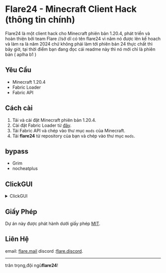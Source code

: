 # Flare24 - Minecraft Client Hack (thông tin chính)

Flare24 là một client hack cho Minecraft phiên bản 1.20.4,
phát triển và hoàn thiện bởi team Flare 
//sở dĩ có tên flare24 vì năm nó được 
lên kế hoach và làm ra là năm 2024 chứ
 không phải làm tới phiên bản 24 thực
chất thì bây giờ, tại thời điểm bạn
đang đọc cái readme này thì nó mới
chỉ là phiên bản ( aplha b1 ) 

## Yêu Cầu

- Minecraft 1.20.4
- Fabric Loader
- Fabric API

## Cách cài

1. Tải và cài đặt Minecraft phiên bản 1.20.4.
2. Cài đặt Fabric Loader từ [đây](https://fabricmc.net/use/).
3. Tải Fabric API và chép vào thư mục `mods` của Minecraft.
4. Tải **flare24** từ repository của bạn và chép vào thư mục `mods`.

## bypass

- Grim
- nocheatplus

## ClickGUI

<details>
  <summary>ClickGUI</summary>
  <img src="image.png" alt="Flare24 GUI">
</details>

## Giấy Phép

Dự án này được phát hành dưới giấy phép [MIT](https://opensource.org/licenses/MIT).

## Liên Hệ
email: [flare.mail](hle816412@gmail.com)
discord :[flare.discord](https://discord.gg/Wtv9D8TdsJ).


---

trân trọng,đội ngũ**flare24**!
